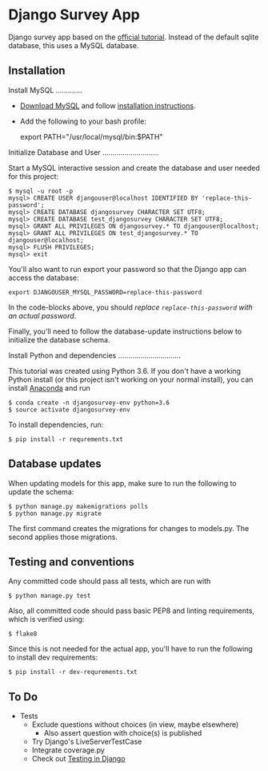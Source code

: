Django Survey App
=================

Django survey app based on the [official
tutorial](https://docs.djangoproject.com/en/1.10/intro/tutorial01/). Instead of
the default sqlite database, this uses a MySQL database.


Installation
------------

Install MySQL
.............

- [Download MySQL](https://dev.mysql.com/downloads/mysql/) and follow
  [installation instructions](https://dev.mysql.com/doc/refman/5.7/en/installing.html).

- Add the following to your bash profile:

    export PATH="/usr/local/mysql/bin:$PATH"

Initialize Database and User
............................

Start a MySQL interactive session and create the database and user needed for
this project:

    $ mysql -u root -p
    mysql> CREATE USER djangouser@localhost IDENTIFIED BY 'replace-this-password';
    mysql> CREATE DATABASE djangosurvey CHARACTER SET UTF8;
    mysql> CREATE DATABASE test_djangosurvey CHARACTER SET UTF8;
    mysql> GRANT ALL PRIVILEGES ON djangosurvey.* TO djangouser@localhost;
    mysql> GRANT ALL PRIVILEGES ON test_djangosurvey.* TO djangouser@localhost;
    mysql> FLUSH PRIVILEGES;
    mysql> exit

You'll also want to run export your password so that the Django app can access
the database:

    export DJANGOUSER_MYSQL_PASSWORD=replace-this-password

In the code-blocks above, you should *replace `replace-this-password` with an
actual password*.

Finally, you'll need to follow the database-update instructions below to initialize the database schema.

Install Python and dependencies
...............................

This tutorial was created using Python 3.6.  If you don't have a working Python
install (or this project isn't working on your normal install), you can install
[Anaconda](https://www.continuum.io/downloads) and run

    $ conda create -n djangosurvey-env python=3.6
    $ source activate djangosurvey-env

To install dependencies, run:

    $ pip install -r requrements.txt


Database updates
----------------

When updating models for this app, make sure to run the following to update
the schema:

    $ python manage.py makemigrations polls
    $ python manage.py migrate

The first command creates the migrations for changes to models.py. The second
applies those migrations.


Testing and conventions
-----------------------

Any committed code should pass all tests, which are run with

    $ python manage.py test

Also, all committed code should pass basic PEP8 and linting requirements,
which is verified using:

    $ flake8

Since this is not needed for the actual app, you'll have to run the following
to install dev requirements:

    $ pip install -r dev-requrements.txt


To Do
-----

- Tests
    - Exclude questions without choices (in view, maybe elsewhere)
        - Also assert question with choice(s) is published
    - Try Django's LiveServerTestCase
    - Integrate coverage.py
    - Check out [Testing in Django](https://docs.djangoproject.com/en/1.10/topics/testing/)
